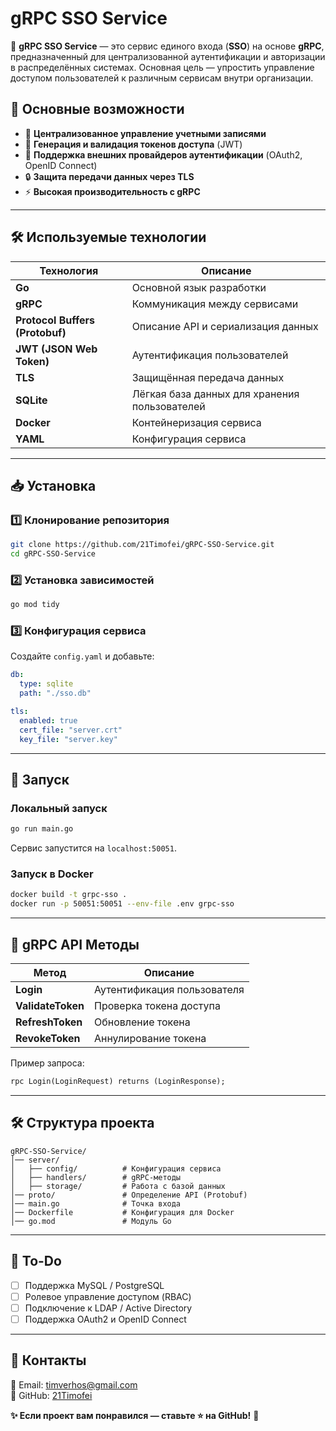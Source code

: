 # **gRPC SSO Service**

🔐 **gRPC SSO Service** — это сервис единого входа (**SSO**) на основе **gRPC**, предназначенный для централизованной аутентификации и авторизации в распределённых системах. Основная цель — упростить управление доступом пользователей к различным сервисам внутри организации.

## **📌 Основные возможности**
- 📢 **Централизованное управление учетными записями**
- 🔑 **Генерация и валидация токенов доступа** (JWT)
- 🔗 **Поддержка внешних провайдеров аутентификации** (OAuth2, OpenID Connect)
- 🔒 **Защита передачи данных через TLS**
- ⚡ **Высокая производительность с gRPC**

---

## **🛠 Используемые технологии**
| Технология  | Описание  |
|------------|-----------|
| **Go** | Основной язык разработки |
| **gRPC** | Коммуникация между сервисами |
| **Protocol Buffers (Protobuf)** | Описание API и сериализация данных |
| **JWT (JSON Web Token)** | Аутентификация пользователей |
| **TLS** | Защищённая передача данных |
| **SQLite** | Лёгкая база данных для хранения пользователей |
| **Docker** | Контейнеризация сервиса |
| **YAML** | Конфигурация сервиса |

---

## **📥 Установка**
### **1️⃣ Клонирование репозитория**
```sh
git clone https://github.com/21Timofei/gRPC-SSO-Service.git
cd gRPC-SSO-Service
```

### **2️⃣ Установка зависимостей**
```sh
go mod tidy
```

### **3️⃣ Конфигурация сервиса**
Создайте `config.yaml` и добавьте:
```yaml
db:
  type: sqlite
  path: "./sso.db"

tls:
  enabled: true
  cert_file: "server.crt"
  key_file: "server.key"
```

---

## **🚀 Запуск**
### **Локальный запуск**
```sh
go run main.go
```
Сервис запустится на `localhost:50051`.

### **Запуск в Docker**
```sh
docker build -t grpc-sso .
docker run -p 50051:50051 --env-file .env grpc-sso
```

---

## **📡 gRPC API Методы**
| Метод  | Описание |
|--------|----------|
| **Login** | Аутентификация пользователя |
| **ValidateToken** | Проверка токена доступа |
| **RefreshToken** | Обновление токена |
| **RevokeToken** | Аннулирование токена |

Пример запроса:
```proto
rpc Login(LoginRequest) returns (LoginResponse);
```

---

## **🛠 Структура проекта**
```
gRPC-SSO-Service/
│── server/
│   ├── config/          # Конфигурация сервиса
│   ├── handlers/        # gRPC-методы
│   ├── storage/         # Работа с базой данных
│── proto/               # Определение API (Protobuf)
│── main.go              # Точка входа
│── Dockerfile           # Конфигурация для Docker
│── go.mod               # Модуль Go
```

---

## **📝 To-Do**
- [ ] Поддержка MySQL / PostgreSQL
- [ ] Ролевое управление доступом (RBAC)
- [ ] Подключение к LDAP / Active Directory
- [ ] Поддержка OAuth2 и OpenID Connect

---

## **🤝 Контакты**
📧 Email: [timverhos@gmail.com](mailto:timverhos@gmail.com)  
🐙 GitHub: [21Timofei](https://github.com/21Timofei)  

**✨ Если проект вам понравился — ставьте ⭐ на GitHub!** 🚀

